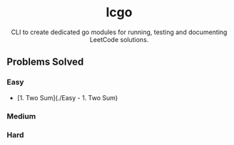 <div align="center">
    <h1>lcgo</h1>
    <p>CLI to create dedicated go modules for running, testing and documenting LeetCode solutions.</p>
</div>

## Problems Solved
### Easy
- [1. Two Sum](./Easy - 1. Two Sum)
<!-- EASY PROBLEMS -->

### Medium
<!-- MEDIUM PROBLEMS -->

### Hard
<!-- HARD PROBLEMS -->
